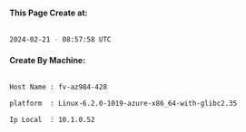 
   
#### This Page Create at:

```bash

2024-02-21 - 08:57:58 UTC

```

#### Create By Machine:

```bash

Host Name : fv-az984-428

platform  : Linux-6.2.0-1019-azure-x86_64-with-glibc2.35

Ip Local  : 10.1.0.52

```

